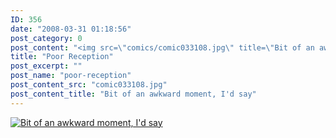 ```yaml
---
ID: 356
date: "2008-03-31 01:18:56"
post_category: 0
post_content: "<img src=\"comics/comic033108.jpg\" title=\"Bit of an awkward moment, I'd say\" />"
title: "Poor Reception"
post_excerpt: ""
post_name: "poor-reception"
post_content_src: "comic033108.jpg"
post_content_title: "Bit of an awkward moment, I'd say"
---
```



[![Bit of an awkward moment, I'd say](/comics-hi-res/comic033108.jpg)](/comics-hi-res/comic033108.jpg "Bit of an awkward moment, I'd say")
